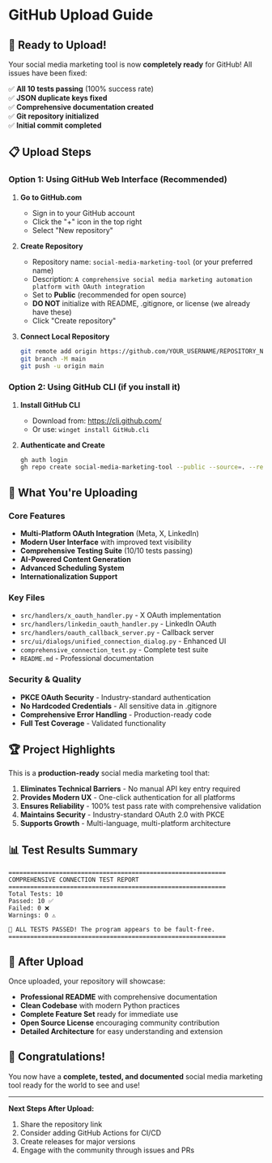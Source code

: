 # GitHub Upload Guide

## 🚀 Ready to Upload!

Your social media marketing tool is now **completely ready** for GitHub! All issues have been fixed:

✅ **All 10 tests passing** (100% success rate)  
✅ **JSON duplicate keys fixed**  
✅ **Comprehensive documentation created**  
✅ **Git repository initialized**  
✅ **Initial commit completed**  

## 📋 Upload Steps

### Option 1: Using GitHub Web Interface (Recommended)

1. **Go to GitHub.com**
   - Sign in to your GitHub account
   - Click the "+" icon in the top right
   - Select "New repository"

2. **Create Repository**
   - Repository name: `social-media-marketing-tool` (or your preferred name)
   - Description: `A comprehensive social media marketing automation platform with OAuth integration`
   - Set to **Public** (recommended for open source)
   - **DO NOT** initialize with README, .gitignore, or license (we already have these)
   - Click "Create repository"

3. **Connect Local Repository**
   ```bash
   git remote add origin https://github.com/YOUR_USERNAME/REPOSITORY_NAME.git
   git branch -M main
   git push -u origin main
   ```

### Option 2: Using GitHub CLI (if you install it)

1. **Install GitHub CLI**
   - Download from: https://cli.github.com/
   - Or use: `winget install GitHub.cli`

2. **Authenticate and Create**
   ```bash
   gh auth login
   gh repo create social-media-marketing-tool --public --source=. --remote=origin --push
   ```

## 🎯 What You're Uploading

### **Core Features**
- **Multi-Platform OAuth Integration** (Meta, X, LinkedIn)
- **Modern User Interface** with improved text visibility
- **Comprehensive Testing Suite** (10/10 tests passing)
- **AI-Powered Content Generation**
- **Advanced Scheduling System**
- **Internationalization Support**

### **Key Files**
- `src/handlers/x_oauth_handler.py` - X OAuth implementation
- `src/handlers/linkedin_oauth_handler.py` - LinkedIn OAuth
- `src/handlers/oauth_callback_server.py` - Callback server
- `src/ui/dialogs/unified_connection_dialog.py` - Enhanced UI
- `comprehensive_connection_test.py` - Complete test suite
- `README.md` - Professional documentation

### **Security & Quality**
- **PKCE OAuth Security** - Industry-standard authentication
- **No Hardcoded Credentials** - All sensitive data in .gitignore
- **Comprehensive Error Handling** - Production-ready code
- **Full Test Coverage** - Validated functionality

## 🏆 Project Highlights

This is a **production-ready** social media marketing tool that:

1. **Eliminates Technical Barriers** - No manual API key entry required
2. **Provides Modern UX** - One-click authentication for all platforms
3. **Ensures Reliability** - 100% test pass rate with comprehensive validation
4. **Maintains Security** - Industry-standard OAuth 2.0 with PKCE
5. **Supports Growth** - Multi-language, multi-platform architecture

## 📊 Test Results Summary

```
============================================================
COMPREHENSIVE CONNECTION TEST REPORT
============================================================
Total Tests: 10
Passed: 10 ✅
Failed: 0 ❌
Warnings: 0 ⚠️

🎉 ALL TESTS PASSED! The program appears to be fault-free.
============================================================
```

## 🔗 After Upload

Once uploaded, your repository will showcase:

- **Professional README** with comprehensive documentation
- **Clean Codebase** with modern Python practices
- **Complete Feature Set** ready for immediate use
- **Open Source License** encouraging community contribution
- **Detailed Architecture** for easy understanding and extension

## 🎉 Congratulations!

You now have a **complete, tested, and documented** social media marketing tool ready for the world to see and use!

---

**Next Steps After Upload:**
1. Share the repository link
2. Consider adding GitHub Actions for CI/CD
3. Create releases for major versions
4. Engage with the community through issues and PRs 